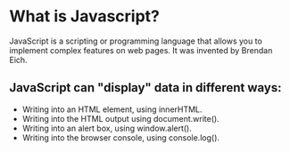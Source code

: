 # What is Javascript?
 JavaScript is a scripting or programming language that allows you to implement complex features on web pages. It was invented by Brendan Eich.
 
 ## JavaScript can "display" data in different ways:
 
  - Writing into an HTML element, using innerHTML.
  - Writing into the HTML output using document.write().
  - Writing into an alert box, using window.alert().
  - Writing into the browser console, using console.log().
